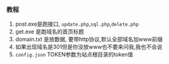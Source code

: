 ### 教程

1. post.exe是跑接口, `update.php`,`sql.php`,`delete.php`
2. get.exe 是跑域名的首页标题
3. domain.txt 是放数据, 要带http协议,默认全部域名加www前缀
4. 如果出现域名是301但是你没放www也不要来问我,我也不会说
5. `config.json` TOKEN参数为站点根目录的token值
